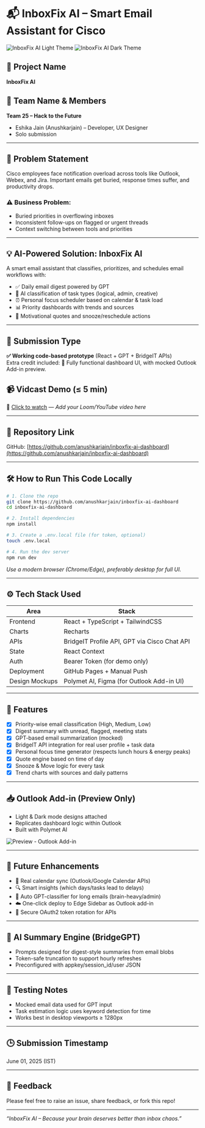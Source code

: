 # 📬 InboxFix AI – Smart Email Assistant for Cisco

![InboxFix AI Light Theme](./assets/inboxfix-sidebar-light.png)
![InboxFix AI Dark Theme](./assets/inboxfix-sidebar-dark.png)

## 🚀 Project Name
**InboxFix AI**

## 👥 Team Name & Members
**Team 25 – Hack to the Future**  
- Eshika Jain (Anushkarjain) – Developer, UX Designer  
- Solo submission

---

## 🧠 Problem Statement
Cisco employees face notification overload across tools like Outlook, Webex, and Jira. Important emails get buried, response times suffer, and productivity drops.

### ⚠️ Business Problem:
- Buried priorities in overflowing inboxes
- Inconsistent follow-ups on flagged or urgent threads
- Context switching between tools and priorities

---

## 💡 AI-Powered Solution: InboxFix AI
A smart email assistant that classifies, prioritizes, and schedules email workflows with:
- ✅ Daily email digest powered by GPT
- 🧠 AI classification of task types (logical, admin, creative)
- ⏰ Personal focus scheduler based on calendar & task load
- 📊 Priority dashboards with trends and sources
- 💬 Motivational quotes and snooze/reschedule actions

---

## 🔧 Submission Type
**✅ Working code-based prototype** (React + GPT + BridgeIT APIs)  
Extra credit included: 🎯 Fully functional dashboard UI, with mocked Outlook Add-in preview.

## 📹 Vidcast Demo (≤ 5 min)
🎥 [Click to watch](#) — _Add your Loom/YouTube video here_

---

## 📂 Repository Link
GitHub: [https://github.com/anushkarjain/inboxfix-ai-dashboard](https://github.com/anushkarjain/inboxfix-ai-dashboard)

---

## 🛠️ How to Run This Code Locally

```bash
# 1. Clone the repo
git clone https://github.com/anushkarjain/inboxfix-ai-dashboard
cd inboxfix-ai-dashboard

# 2. Install dependencies
npm install

# 3. Create a .env.local file (for token, optional)
touch .env.local

# 4. Run the dev server
npm run dev
```

_Use a modern browser (Chrome/Edge), preferably desktop for full UI._

---

## ⚙️ Tech Stack Used

| Area | Stack |
|------|-------|
| Frontend | React + TypeScript + TailwindCSS |
| Charts | Recharts |
| APIs | BridgeIT Profile API, GPT via Cisco Chat API |
| State | React Context |
| Auth | Bearer Token (for demo only) |
| Deployment | GitHub Pages + Manual Push |
| Design Mockups | Polymet AI, Figma (for Outlook Add-in UI) |

---

## 🧩 Features

- [x] Priority-wise email classification (High, Medium, Low)
- [x] Digest summary with unread, flagged, meeting stats
- [x] GPT-based email summarization (mocked)
- [x] BridgeIT API integration for real user profile + task data
- [x] Personal focus time generator (respects lunch hours & energy peaks)
- [x] Quote engine based on time of day
- [x] Snooze & Move logic for every task
- [x] Trend charts with sources and daily patterns

---

## 📥 Outlook Add-in (Preview Only)

- Light & Dark mode designs attached
- Replicates dashboard logic within Outlook
- Built with Polymet AI

![Preview - Outlook Add-in](./assets/inboxfix-sidebar-light.png)

---

## 🔮 Future Enhancements

- 🔁 Real calendar sync (Outlook/Google Calendar APIs)
- 🔍 Smart insights (which days/tasks lead to delays)
- 🤖 Auto GPT-classifier for long emails (brain-heavy/admin)
- ☁️ One-click deploy to Edge Sidebar as Outlook add-in
- 🔐 Secure OAuth2 token rotation for APIs

---

## 🧠 AI Summary Engine (BridgeGPT)
- Prompts designed for digest-style summaries from email blobs
- Token-safe truncation to support hourly refreshes
- Preconfigured with appkey/session_id/user JSON

---

## 🧪 Testing Notes
- Mocked email data used for GPT input
- Task estimation logic uses keyword detection for time
- Works best in desktop viewports ≥ 1280px

---

## 🕒 Submission Timestamp
June 01, 2025 (IST)

---

## 📝 Feedback
Please feel free to raise an issue, share feedback, or fork this repo!

---

_“InboxFix AI – Because your brain deserves better than inbox chaos.”_
